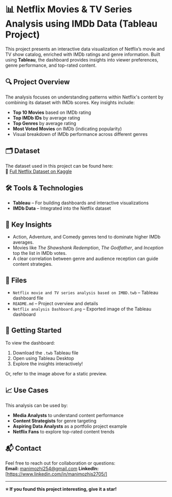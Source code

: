# 📊 Netflix Movies & TV Series Analysis using IMDb Data (Tableau Project)

This project presents an interactive data visualization of Netflix’s movie and TV show catalog, enriched with IMDb ratings and genre information. Built using **Tableau**, the dashboard provides insights into viewer preferences, genre performance, and top-rated content.

## 🔍 Project Overview

The analysis focuses on understanding patterns within Netflix's content by combining its dataset with IMDb scores. Key insights include:

- **Top 10 Movies** based on IMDb rating  
- **Top IMDb IDs** by average rating  
- **Top Genres** by average rating  
- **Most Voted Movies** on IMDb (indicating popularity)  
- Visual breakdown of IMDb performance across different genres

## 🗂️ Dataset

The dataset used in this project can be found here:  
🔗 [Full Netflix Dataset on Kaggle](https://www.kaggle.com/datasets/octopusteam/full-netflix-dataset?resource=download)

## 🛠 Tools & Technologies

- **Tableau** – For building dashboards and interactive visualizations  
- **IMDb Data** – Integrated into the Netflix dataset  

## 📌 Key Insights

- Action, Adventure, and Comedy genres tend to dominate higher IMDb averages.  
- Movies like *The Shawshank Redemption*, *The Godfather*, and *Inception* top the list in IMDb votes.  
- A clear correlation between genre and audience reception can guide content strategies.

## 📂 Files

- `Netflix movie and TV series analysis based on IMBD.twb` – Tableau dashboard file 
- `README.md` – Project overview and details  
- `Netflix analysis Dashboard.png` – Exported image of the Tableau dashboard

## 🚀 Getting Started

To view the dashboard:

1. Download the `.twb` Tableau file 
2. Open using Tableau Desktop  
3. Explore the insights interactively!

Or, refer to the image above for a static preview.

## 📈 Use Cases

This analysis can be used by:

- **Media Analysts** to understand content performance  
- **Content Strategists** for genre targeting  
- **Aspiring Data Analysts** as a portfolio project example  
- **Netflix Fans** to explore top-rated content trends

## 📬 Contact

Feel free to reach out for collaboration or questions:  
**Email:** manimozhi254@gmail.com
**LinkedIn:** [https://www.linkedin.com/in/manimozhis2705/]  

---

**⭐ If you found this project interesting, give it a star!**

